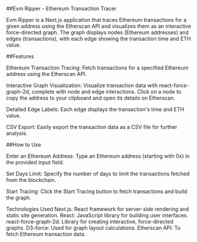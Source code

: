 ##Evm Ripper - Ethereum Transaction Tracer

Evm Ripper is a Next.js application that traces Ethereum transactions for a given address using the Etherscan API and visualizes them as an interactive force-directed graph. The graph displays nodes (Ethereum addresses) and edges (transactions), with each edge showing the transaction time and ETH value.

##Features

Ethereum Transaction Tracing:
Fetch transactions for a specified Ethereum address using the Etherscan API.

Interactive Graph Visualization:
Visualize transaction data with react-force-graph-2d, complete with node and edge interactions.
Click on a node to copy the address to your clipboard and open its details on Etherscan.

Detailed Edge Labels:
Each edge displays the transaction's time and ETH value.

CSV Export:
Easily export the transaction data as a CSV file for further analysis.


##How to Use

Enter an Ethereum Address:
Type an Ethereum address (starting with 0x) in the provided input field.

Set Days Limit:
Specify the number of days to limit the transactions fetched from the blockchain.

Start Tracing:
Click the Start Tracing button to fetch transactions and build the graph.


Technologies Used
Next.js: React framework for server-side rendering and static site generation.
React: JavaScript library for building user interfaces.
react-force-graph-2d: Library for creating interactive, force-directed graphs.
D3-force: Used for graph layout calculations.
Etherscan API: To fetch Ethereum transaction data.
